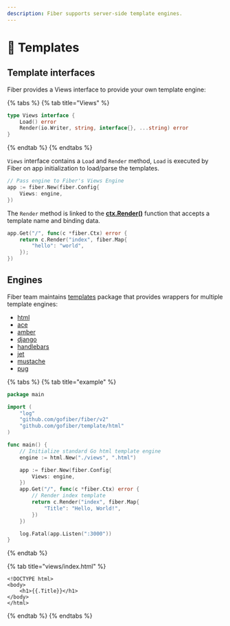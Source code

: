 ```yaml
---
description: Fiber supports server-side template engines.
---
```


# 📝 Templates

## Template interfaces

Fiber provides a Views interface to provide your own template engine:

{% tabs %}
{% tab title="Views" %}
```go
type Views interface {
    Load() error
    Render(io.Writer, string, interface{}, ...string) error
}
```
{% endtab %}
{% endtabs %}

`Views` interface contains a `Load` and `Render` method, `Load` is executed by Fiber on app initialization to load/parse the templates.

```go
// Pass engine to Fiber's Views Engine
app := fiber.New(fiber.Config{
    Views: engine,
})
```

The `Render` method is linked to the [**ctx.Render\(\)**]() function that accepts a template name and binding data.

```go
app.Get("/", func(c *fiber.Ctx) error {
    return c.Render("index", fiber.Map{
        "hello": "world",
    });
})
```

## Engines

Fiber team maintains [templates](https://github.com/gofiber/template) package that provides wrappers for multiple template engines:

* [html](https://github.com/gofiber/template/tree/master/html)
* [ace](https://github.com/gofiber/template/tree/master/ace)
* [amber](https://github.com/gofiber/template/tree/master/amber)
* [django](https://github.com/gofiber/template/tree/master/django)
* [handlebars](https://github.com/gofiber/template/tree/master/handlebars)
* [jet](https://github.com/gofiber/template/tree/master/jet)
* [mustache](https://github.com/gofiber/template/tree/master/mustache)
* [pug](https://github.com/gofiber/template/tree/master/pug)

{% tabs %}
{% tab title="example" %}
```go
package main

import (
	"log"
    "github.com/gofiber/fiber/v2"
    "github.com/gofiber/template/html"
)

func main() {
    // Initialize standard Go html template engine
    engine := html.New("./views", ".html")

    app := fiber.New(fiber.Config{
        Views: engine,
    })
    app.Get("/", func(c *fiber.Ctx) error {
        // Render index template
        return c.Render("index", fiber.Map{
            "Title": "Hello, World!",
        })
    })

    log.Fatal(app.Listen(":3000"))
}
```
{% endtab %}

{% tab title="views/index.html" %}
```markup
<!DOCTYPE html>
<body>
    <h1>{{.Title}}</h1>
</body>
</html>
```
{% endtab %}
{% endtabs %}

